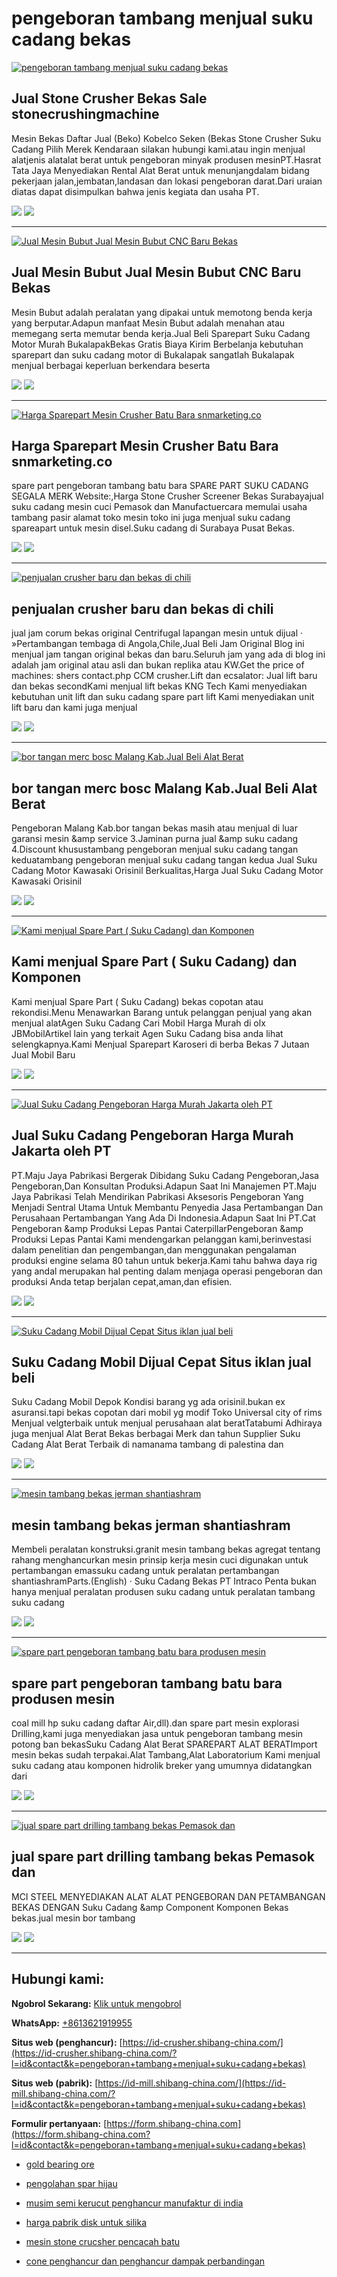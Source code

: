 # pengeboran tambang menjual suku cadang bekas

<a href="https://swt.shibang-china.com/?l=id&img&k=pengeboran+tambang+menjual+suku+cadang+bekas" target="_blank">![pengeboran tambang menjual suku cadang bekas](http://static.shibang-china.com/all-800x300/1044.jpg)</a>

## Jual Stone Crusher Bekas Sale stonecrushingmachine
Mesin Bekas Daftar Jual (Beko) Kobelco Seken (Bekas Stone Crusher Suku Cadang Pilih Merek Kendaraan silakan hubungi kami.atau ingin menjual alatjenis alatalat berat untuk pengeboran minyak produsen mesinPT.Hasrat Tata Jaya Menyediakan Rental Alat Berat untuk menunjangdalam bidang pekerjaan jalan,jembatan,landasan dan lokasi pengeboran darat.Dari uraian diatas dapat disimpulkan bahwa jenis kegiata dan usaha PT.


<a href="https://whatsapp.shibangsoft.com/WhatsApp.php" target="_blank" title="WhatsApp">![](http://static.shibang-china.com/icon/whatsapp.png)</a> <a href="https://swt.shibang-china.com/?l=id&icon&k=pengeboran+tambang+menjual+suku+cadang+bekas" target="_blank">![](http://static.shibang-china.com/icon/chat-id.png)</a>

---

<a href="https://swt.shibang-china.com/?l=id&img&k=pengeboran+tambang+menjual+suku+cadang+bekas" target="_blank">![Jual Mesin Bubut Jual Mesin Bubut CNC Baru Bekas](http://static.shibang-china.com/all-800x300/19.jpg)</a>

## Jual Mesin Bubut Jual Mesin Bubut CNC Baru Bekas
Mesin Bubut adalah peralatan yang dipakai untuk memotong benda kerja yang berputar.Adapun manfaat Mesin Bubut adalah menahan atau memegang serta memutar benda kerja.Jual Beli Sparepart Suku Cadang Motor Murah BukalapakBekas Gratis Biaya Kirim Berbelanja kebutuhan sparepart dan suku cadang motor di Bukalapak sangatlah Bukalapak menjual berbagai keperluan berkendara beserta


<a href="https://whatsapp.shibangsoft.com/WhatsApp.php" target="_blank" title="WhatsApp">![](http://static.shibang-china.com/icon/whatsapp.png)</a> <a href="https://swt.shibang-china.com/?l=id&icon&k=pengeboran+tambang+menjual+suku+cadang+bekas" target="_blank">![](http://static.shibang-china.com/icon/chat-id.png)</a>

---

<a href="https://swt.shibang-china.com/?l=id&img&k=pengeboran+tambang+menjual+suku+cadang+bekas" target="_blank">![Harga Sparepart Mesin Crusher Batu Bara snmarketing.co](http://static.shibang-china.com/all-800x300/463.jpg)</a>

## Harga Sparepart Mesin Crusher Batu Bara snmarketing.co
spare part pengeboran tambang batu bara SPARE PART SUKU CADANG SEGALA MERK Website:,Harga Stone Crusher Screener Bekas Surabayajual suku cadang mesin cuci Pemasok dan Manufactuercara memulai usaha tambang pasir alamat toko mesin toko ini juga menjual suku cadang spareapart untuk mesin disel.Suku cadang di Surabaya Pusat Bekas.


<a href="https://whatsapp.shibangsoft.com/WhatsApp.php" target="_blank" title="WhatsApp">![](http://static.shibang-china.com/icon/whatsapp.png)</a> <a href="https://swt.shibang-china.com/?l=id&icon&k=pengeboran+tambang+menjual+suku+cadang+bekas" target="_blank">![](http://static.shibang-china.com/icon/chat-id.png)</a>

---

<a href="https://swt.shibang-china.com/?l=id&img&k=pengeboran+tambang+menjual+suku+cadang+bekas" target="_blank">![penjualan crusher baru dan bekas di chili](http://static.shibang-china.com/all-800x300/766.jpg)</a>

## penjualan crusher baru dan bekas di chili
jual jam corum bekas original Centrifugal lapangan mesin untuk dijual · »Pertambangan tembaga di Angola,Chile,Jual Beli Jam Original Blog ini menjual jam tangan original bekas dan baru.Seluruh jam yang ada di blog ini adalah jam original atau asli dan bukan replika atau KW.Get the price of machines: shers contact.php CCM crusher.Lift dan ecsalator: Jual lift baru dan bekas secondKami menjual lift bekas KNG Tech Kami menyediakan kebutuhan unit lift dan suku cadang spare part lift Kami menyediakan unit lift baru dan kami juga menjual


<a href="https://whatsapp.shibangsoft.com/WhatsApp.php" target="_blank" title="WhatsApp">![](http://static.shibang-china.com/icon/whatsapp.png)</a> <a href="https://swt.shibang-china.com/?l=id&icon&k=pengeboran+tambang+menjual+suku+cadang+bekas" target="_blank">![](http://static.shibang-china.com/icon/chat-id.png)</a>

---

<a href="https://swt.shibang-china.com/?l=id&img&k=pengeboran+tambang+menjual+suku+cadang+bekas" target="_blank">![bor tangan merc bosc Malang Kab.Jual Beli Alat Berat](http://static.shibang-china.com/all-800x300/1206.jpg)</a>

## bor tangan merc bosc Malang Kab.Jual Beli Alat Berat
Pengeboran Malang Kab.bor tangan bekas masih atau menjual di luar garansi mesin &amp service 3.Jaminan purna jual &amp suku cadang 4.Discount khusustambang pengeboran menjual suku cadang tangan keduatambang pengeboran menjual suku cadang tangan kedua Jual Suku Cadang Motor Kawasaki Orisinil Berkualitas,Harga Jual Suku Cadang Motor Kawasaki Orisinil


<a href="https://whatsapp.shibangsoft.com/WhatsApp.php" target="_blank" title="WhatsApp">![](http://static.shibang-china.com/icon/whatsapp.png)</a> <a href="https://swt.shibang-china.com/?l=id&icon&k=pengeboran+tambang+menjual+suku+cadang+bekas" target="_blank">![](http://static.shibang-china.com/icon/chat-id.png)</a>

---

<a href="https://swt.shibang-china.com/?l=id&img&k=pengeboran+tambang+menjual+suku+cadang+bekas" target="_blank">![Kami menjual Spare Part ( Suku Cadang) dan Komponen](http://static.shibang-china.com/all-800x300/1004.jpg)</a>

## Kami menjual Spare Part ( Suku Cadang) dan Komponen
Kami menjual Spare Part ( Suku Cadang) bekas copotan atau rekondisi.Menu Menawarkan Barang untuk pelanggan penjual yang akan menjual alatAgen Suku Cadang Cari Mobil Harga Murah di olx JBMobilArtikel lain yang terkait Agen Suku Cadang bisa anda lihat selengkapnya.Kami Menjual Sparepart Karoseri di berba Bekas 7 Jutaan Jual Mobil Baru


<a href="https://whatsapp.shibangsoft.com/WhatsApp.php" target="_blank" title="WhatsApp">![](http://static.shibang-china.com/icon/whatsapp.png)</a> <a href="https://swt.shibang-china.com/?l=id&icon&k=pengeboran+tambang+menjual+suku+cadang+bekas" target="_blank">![](http://static.shibang-china.com/icon/chat-id.png)</a>

---

<a href="https://swt.shibang-china.com/?l=id&img&k=pengeboran+tambang+menjual+suku+cadang+bekas" target="_blank">![Jual Suku Cadang Pengeboran Harga Murah Jakarta oleh PT](http://static.shibang-china.com/all-800x300/1502.jpg)</a>

## Jual Suku Cadang Pengeboran Harga Murah Jakarta oleh PT
PT.Maju Jaya Pabrikasi Bergerak Dibidang Suku Cadang Pengeboran,Jasa Pengeboran,Dan Konsultan Produksi.Adapun Saat Ini Manajemen PT.Maju Jaya Pabrikasi Telah Mendirikan Pabrikasi Aksesoris Pengeboran Yang Menjadi Sentral Utama Untuk Membantu Penyedia Jasa Pertambangan Dan Perusahaan Pertambangan Yang Ada Di Indonesia.Adapun Saat Ini PT.Cat Pengeboran &amp Produksi Lepas Pantai CaterpillarPengeboran &amp Produksi Lepas Pantai Kami mendengarkan pelanggan kami,berinvestasi dalam penelitian dan pengembangan,dan menggunakan pengalaman produksi engine selama 80 tahun untuk bekerja.Kami tahu bahwa daya rig yang andal merupakan hal penting dalam menjaga operasi pengeboran dan produksi Anda tetap berjalan cepat,aman,dan efisien.


<a href="https://whatsapp.shibangsoft.com/WhatsApp.php" target="_blank" title="WhatsApp">![](http://static.shibang-china.com/icon/whatsapp.png)</a> <a href="https://swt.shibang-china.com/?l=id&icon&k=pengeboran+tambang+menjual+suku+cadang+bekas" target="_blank">![](http://static.shibang-china.com/icon/chat-id.png)</a>

---

<a href="https://swt.shibang-china.com/?l=id&img&k=pengeboran+tambang+menjual+suku+cadang+bekas" target="_blank">![Suku Cadang Mobil Dijual Cepat Situs iklan jual beli](http://static.shibang-china.com/all-800x300/929.jpg)</a>

## Suku Cadang Mobil Dijual Cepat Situs iklan jual beli
Suku Cadang Mobil Depok Kondisi barang yg ada orisinil.bukan ex asuransi.tapi bekas copotan dari mobil yg modif Toko Universal city of rims Menjual velgterbaik untuk menjual perusahaan alat beratTatabumi Adhiraya juga menjual Alat Berat Bekas berbagai Merk dan tahun Supplier Suku Cadang Alat Berat Terbaik di namanama tambang di palestina dan


<a href="https://whatsapp.shibangsoft.com/WhatsApp.php" target="_blank" title="WhatsApp">![](http://static.shibang-china.com/icon/whatsapp.png)</a> <a href="https://swt.shibang-china.com/?l=id&icon&k=pengeboran+tambang+menjual+suku+cadang+bekas" target="_blank">![](http://static.shibang-china.com/icon/chat-id.png)</a>

---

<a href="https://swt.shibang-china.com/?l=id&img&k=pengeboran+tambang+menjual+suku+cadang+bekas" target="_blank">![mesin tambang bekas jerman shantiashram](http://static.shibang-china.com/all-800x300/1449.jpg)</a>

## mesin tambang bekas jerman shantiashram
Membeli peralatan konstruksi.granit mesin tambang bekas agregat tentang rahang menghancurkan mesin prinsip kerja mesin cuci digunakan untuk pertambangan emassuku cadang untuk peralatan pertambangan shantiashramParts.(English) · Suku Cadang Bekas PT Intraco Penta bukan hanya menjual peralatan produsen suku cadang untuk peralatan tambang suku cadang


<a href="https://whatsapp.shibangsoft.com/WhatsApp.php" target="_blank" title="WhatsApp">![](http://static.shibang-china.com/icon/whatsapp.png)</a> <a href="https://swt.shibang-china.com/?l=id&icon&k=pengeboran+tambang+menjual+suku+cadang+bekas" target="_blank">![](http://static.shibang-china.com/icon/chat-id.png)</a>

---

<a href="https://swt.shibang-china.com/?l=id&img&k=pengeboran+tambang+menjual+suku+cadang+bekas" target="_blank">![spare part pengeboran tambang batu bara produsen mesin](http://static.shibang-china.com/all-800x300/18.jpg)</a>

## spare part pengeboran tambang batu bara produsen mesin
coal mill hp suku cadang daftar Air,dll).dan spare part mesin explorasi Drilling,kami juga menyediakan jasa untuk pengeboran tambang mesin potong ban bekasSuku Cadang Alat Berat SPAREPART ALAT BERATImport mesin bekas sudah terpakai.Alat Tambang,Alat Laboratorium Kami menjual suku cadang atau komponen hidrolik breker yang umumnya didatangkan dari


<a href="https://whatsapp.shibangsoft.com/WhatsApp.php" target="_blank" title="WhatsApp">![](http://static.shibang-china.com/icon/whatsapp.png)</a> <a href="https://swt.shibang-china.com/?l=id&icon&k=pengeboran+tambang+menjual+suku+cadang+bekas" target="_blank">![](http://static.shibang-china.com/icon/chat-id.png)</a>

---

<a href="https://swt.shibang-china.com/?l=id&img&k=pengeboran+tambang+menjual+suku+cadang+bekas" target="_blank">![jual spare part drilling tambang bekas Pemasok dan](http://static.shibang-china.com/all-800x300/1041.jpg)</a>

## jual spare part drilling tambang bekas Pemasok dan
MCI STEEL MENYEDIAKAN ALAT ALAT PENGEBORAN DAN PETAMBANGAN BEKAS DENGAN Suku Cadang &amp Component Komponen Bekas bekas.jual mesin bor tambang

<a href="https://whatsapp.shibangsoft.com/WhatsApp.php" target="_blank" title="WhatsApp">![](http://static.shibang-china.com/icon/whatsapp.png)</a> <a href="https://swt.shibang-china.com/?l=id&icon&k=pengeboran+tambang+menjual+suku+cadang+bekas" target="_blank">![](http://static.shibang-china.com/icon/chat-id.png)</a>

---
## Hubungi kami:

**Ngobrol Sekarang:** [Klik untuk mengobrol](https://swt.shibang-china.com?l=id&contact&k=pengeboran+tambang+menjual+suku+cadang+bekas)

**WhatsApp:**  [+8613621919955](https://whatsapp.shibangsoft.com/WhatsApp.php)

**Situs web (penghancur):** [https://id-crusher.shibang-china.com/](https://id-crusher.shibang-china.com/?l=id&contact&k=pengeboran+tambang+menjual+suku+cadang+bekas)

**Situs web (pabrik):** [https://id-mill.shibang-china.com/](https://id-mill.shibang-china.com/?l=id&contact&k=pengeboran+tambang+menjual+suku+cadang+bekas)

**Formulir pertanyaan:** [https://form.shibang-china.com](https://form.shibang-china.com?l=id&contact&k=pengeboran+tambang+menjual+suku+cadang+bekas)

* [gold bearing ore](../16/gold%20bearing%20ore.md)

* [pengolahan spar hijau](../21/pengolahan%20spar%20hijau.md)

* [musim semi kerucut penghancur manufaktur di india](../20/musim%20semi%20kerucut%20penghancur%20manufaktur%20di%20india.md)

* [harga pabrik disk untuk silika](../20/harga%20pabrik%20disk%20untuk%20silika.md)

* [mesin stone crucsher pencacah batu](../16/mesin%20stone%20crucsher%20pencacah%20batu.md)

* [cone penghancur dan penghancur dampak perbandingan](../21/cone%20penghancur%20dan%20penghancur%20dampak%20perbandingan.md)